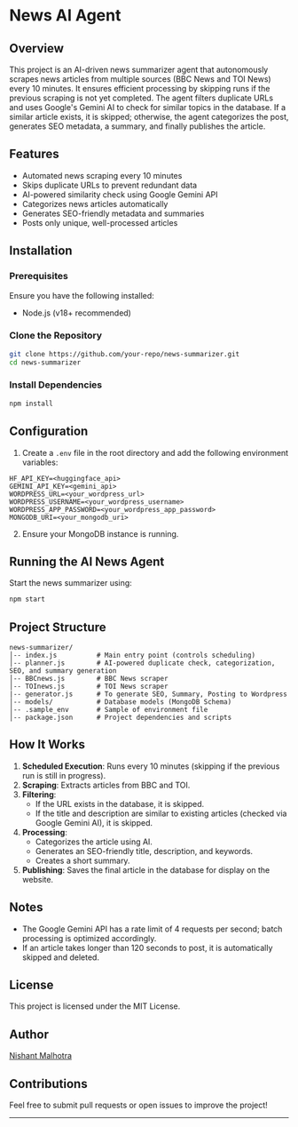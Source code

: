 # News AI Agent

## Overview
This project is an AI-driven news summarizer agent that autonomously scrapes news articles from multiple sources (BBC News and TOI News) every 10 minutes. It ensures efficient processing by skipping runs if the previous scraping is not yet completed. The agent filters duplicate URLs and uses Google's Gemini AI to check for similar topics in the database. If a similar article exists, it is skipped; otherwise, the agent categorizes the post, generates SEO metadata, a summary, and finally publishes the article.

## Features
- Automated news scraping every 10 minutes
- Skips duplicate URLs to prevent redundant data
- AI-powered similarity check using Google Gemini API
- Categorizes news articles automatically
- Generates SEO-friendly metadata and summaries
- Posts only unique, well-processed articles

## Installation
### Prerequisites
Ensure you have the following installed:
- Node.js (v18+ recommended)

### Clone the Repository
```sh
git clone https://github.com/your-repo/news-summarizer.git
cd news-summarizer
```

### Install Dependencies
```sh
npm install
```

## Configuration
1. Create a `.env` file in the root directory and add the following environment variables:
```env
HF_API_KEY=<huggingface_api>
GEMINI_API_KEY=<gemini_api>
WORDPRESS_URL=<your_wordpress_url>
WORDPRESS_USERNAME=<your_wordpress_username>
WORDPRESS_APP_PASSWORD=<your_wordpress_app_password>
MONGODB_URI=<your_mongodb_uri>
```

2. Ensure your MongoDB instance is running.

## Running the AI News Agent
Start the news summarizer using:
```sh
npm start
```

## Project Structure
```
news-summarizer/
│-- index.js          # Main entry point (controls scheduling)
│-- planner.js        # AI-powered duplicate check, categorization, SEO, and summary generation
│-- BBCnews.js        # BBC News scraper
│-- TOInews.js        # TOI News scraper
|-- generator.js      # To generate SEO, Summary, Posting to Wordpress 
│-- models/           # Database models (MongoDB Schema)
│-- .sample_env       # Sample of environment file
│-- package.json      # Project dependencies and scripts
```

## How It Works
1. **Scheduled Execution**: Runs every 10 minutes (skipping if the previous run is still in progress).
2. **Scraping**: Extracts articles from BBC and TOI.
3. **Filtering**:
   - If the URL exists in the database, it is skipped.
   - If the title and description are similar to existing articles (checked via Google Gemini AI), it is skipped.
4. **Processing**:
   - Categorizes the article using AI.
   - Generates an SEO-friendly title, description, and keywords.
   - Creates a short summary.
5. **Publishing**: Saves the final article in the database for display on the website.

## Notes
- The Google Gemini API has a rate limit of 4 requests per second; batch processing is optimized accordingly.
- If an article takes longer than 120 seconds to post, it is automatically skipped and deleted.

## License
This project is licensed under the MIT License.

## Author
[Nishant Malhotra](mailto:nishantmalhotra8009@gmail.com)

## Contributions
Feel free to submit pull requests or open issues to improve the project!

---

